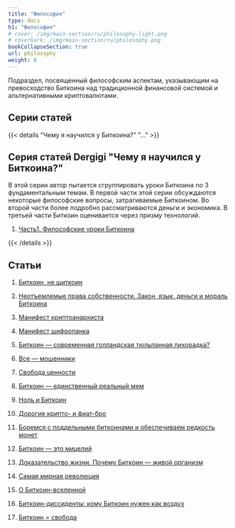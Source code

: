 ```yaml
---
title: "Философия"
type: docs
h1: "Философия"
# cover: /img/main-section/ru/philosophy-light.png
# coverDark: /img/main-section/ru/philosophy.png
bookCollapseSection: true
url: philosophy
weight: 6
---
```


Подраздел, посвященный философским аспектам, указывающим на превосходство Биткоина над традиционной финансовой системой и альтернативными криптовалютами.

## Cерии статей

{{< details "Чему я научился у Биткоина?" "..." >}}
## Серия статей Dergigi "Чему я научился у Биткоина?"
В этой серии автор пытается сгруппировать уроки Биткоина по 3 фундаментальным темам. В первой части этой серии обсуждаются некоторые философские вопросы, затрагиваемые Биткоином. Во второй части более подробно рассматриваются деньги и экономика. В третьей части Биткоин оценивается через призму технологий. 

1. [Часть1. Философские уроки Биткоина](/chemu-ya-nauchilsya-u-bitcoina/filosofskie-uroki-bitcoina)

{{< /details >}}

## Статьи

1. [Биткоин, не щиткоин](/ne-shitcoin)

2. [Неотъемлемые права собственности. Закон, язык, деньги и мораль Биткоина](/neotemlemye-prava-sobstvennosti)

3. [Манифест криптоанархиста](/manifest-kriptoanarhista)

4. [Манифест шифропанка](/manifest-shifropanka)

5. [Биткоин — современная голландская тюльпанная лихорадка?](/tyulpannaya-lihoradka)

6. [Все — мошенники](/vse-moshenniki)

7. [Свобода ценности](/svoboda-cennosti)

8. [Биткоин — единственный реальный мем](/bitcoin-meme)

9. [Ноль и Биткоин](/nol-i-bitcoin)

10. [Дорогие крипто- и фиат-бро](/crypto-bro)

11. [Боремся с поддельными биткоинами и обеспечиваем редкость монет](/boremsya-s-poddelnymi-bitcoin)

12. [Биткоин — это мицелий](/bitсoin-eto-micelij)

13. [Доказательство жизни. Почему Биткоин — живой организм](/pochemu-bitcoin-zhivoj-organizm)

14. [Самая мирная революция](/samaya-mirnaya-revolyuciya)

15. [О Биткоин-вселенной](/o-bitcoin-vselennoj)

16. [Биткоин-диссиденты: кому Биткоин нужен как воздух](/bitcoin-dissidenty)

17. [Биткоин = свобода](/bitcoin-svoboda)
